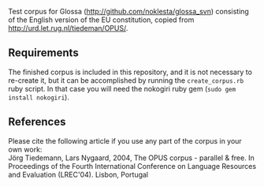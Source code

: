 Test corpus for Glossa (<http://github.com/noklesta/glossa_svn>) consisting of
the English version of the EU constitution, copied from <http://urd.let.rug.nl/tiedeman/OPUS/>.

Requirements
------------
The finished corpus is included in this repository, and it is not necessary to re-create it, but it
can be accomplished by running the `create_corpus.rb` ruby script.
In that case you will need the nokogiri ruby gem (`sudo gem install nokogiri`).

References
----------
Please cite the following article if you use any part of the corpus in your own work:  
Jörg Tiedemann, Lars Nygaard, 2004, The OPUS corpus - parallel & free. In Proceedings of the Fourth International Conference on Language Resources and Evaluation (LREC'04). Lisbon, Portugal

